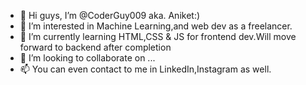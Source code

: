 - 👋 Hi guys, I’m @CoderGuy009 aka. Aniket:)
- 👀 I’m interested in Machine Learning,and web dev as a freelancer.
- 🌱 I’m currently learning HTML,CSS & JS for frontend dev.Will move forward to backend after completion
- 💞️ I’m looking to collaborate on ...
- 📫 You can even contact to me in LinkedIn,Instagram as well.
  

<!---
CoderGuy009/CoderGuy009 is a ✨ special ✨ repository because its `README.md` (this file) appears on your GitHub profile.
You can click the Preview link to take a look at your changes.
--->
